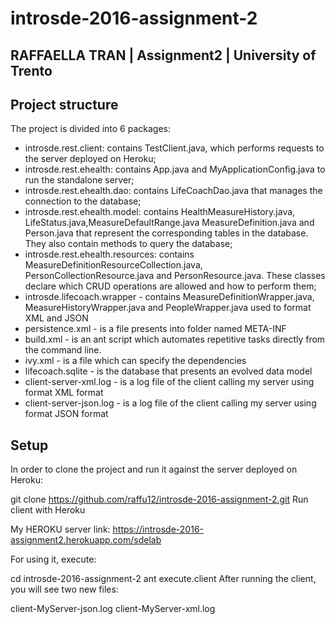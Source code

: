 <h1>introsde-2016-assignment-2</h1>

<h2>RAFFAELLA TRAN | Assignment2 | University of Trento </h2>

<h2>Project structure </h2>

The project is divided into 6 packages:

* introsde.rest.client: contains TestClient.java, which performs requests to the server deployed on Heroku;
* introsde.rest.ehealth: contains App.java and MyApplicationConfig.java to run the standalone server;
* introsde.rest.ehealth.dao: contains LifeCoachDao.java that manages the connection to the database;
* introsde.rest.ehealth.model: contains HealthMeasureHistory.java, LifeStatus.java,MeasureDefaultRange.java MeasureDefinition.java and Person.java that represent the corresponding tables in the database. They also contain methods to query the database;
* introsde.rest.ehealth.resources: contains MeasureDefinitionResourceCollection.java, PersonCollectionResource.java and PersonResource.java. These classes declare which CRUD operations are allowed and how to perform them;
* introsde.lifecoach.wrapper - contains MeasureDefinitionWrapper.java, MeasureHistoryWrapper.java and PeopleWrapper.java used to format XML and JSON
* persistence.xml - is a file presents into folder named META-INF
* build.xml - is an ant script which automates repetitive tasks directly from the command line.
* ivy.xml - is a file which can specify the dependencies
* lifecoach.sqlite - is the database that presents an evolved data model
* client-server-xml.log - is a log file of the client calling my server using format XML format
* client-server-json.log - is a log file of the client calling my server using format JSON format

<h2> Setup </h2>

In order to clone the project and run it against the server deployed on Heroku:

git clone https://github.com/raffu12/introsde-2016-assignment-2.git
Run client with Heroku

My HEROKU server link: https://introsde-2016-assignment2.herokuapp.com/sdelab

For using it, execute:

cd introsde-2016-assignment-2
ant execute.client
After running the client, you will see two new files:

client-MyServer-json.log
client-MyServer-xml.log
